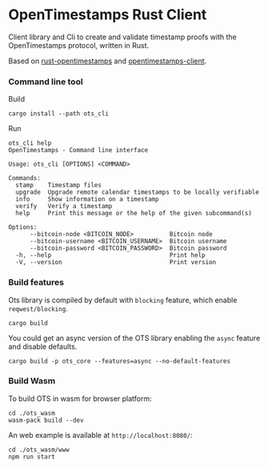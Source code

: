 # OpenTimestamps Rust Client

Client library and Cli to create and validate timestamp proofs with the OpenTimestamps protocol, written in Rust. 

Based on [rust-opentimestamps](https://github.com/opentimestamps/rust-opentimestamps) and [opentimestamps-client](https://github.com/opentimestamps/opentimestamps-client).

### Command line tool
Build
```shell
cargo install --path ots_cli
```

Run
```shell
ots_cli help
OpenTimestamps - Command line interface

Usage: ots_cli [OPTIONS] <COMMAND>

Commands:
  stamp    Timestamp files
  upgrade  Upgrade remote calendar timestamps to be locally verifiable
  info     Show information on a timestamp
  verify   Verify a timestamp
  help     Print this message or the help of the given subcommand(s)

Options:
      --bitcoin-node <BITCOIN_NODE>          Bitcoin node
      --bitcoin-username <BITCOIN_USERNAME>  Bitcoin username
      --bitcoin-password <BITCOIN_PASSWORD>  Bitcoin password
  -h, --help                                 Print help
  -V, --version                              Print version
```

### Build features
Ots library is compiled by default with `blocking` feature, which enable `reqwest/blocking`.
```shell
cargo build
```
You could get an async version of the OTS library enabling the `async` feature and disable defaults.
```shell
cargo build -p ots_core --features=async --no-default-features
```

### Build Wasm
To build OTS in wasm for browser platform:
```shell
cd ./ots_wasm
wasm-pack build --dev
```
An web example is available at `http://localhost:8080/`:
```shell
cd ./ots_wasm/www
npm run start
```
